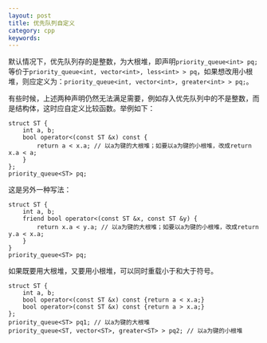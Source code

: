 ```yaml
---
layout: post
title: 优先队列自定义
category: cpp
keywords:
---
```


默认情况下，优先队列存的是整数，为大根堆，即声明`priority_queue<int> pq;`等价于`priority_queue<int, vector<int>, less<int> > pq`，如果想改用小根堆，则应定义为：`priority_queue<int, vector<int>, greater<int> > pq;`。

有些时候，上述两种声明仍然无法满足需要，例如存入优先队列中的不是整数，而是结构体，这时应自定义比较函数。举例如下：

```
struct ST {
    int a, b;
    bool operator<(const ST &x) const {
    	return a < x.a; // 以a为键的大根堆；如要以a为键的小根堆，改成return x.a < a;
    }
};
priority_queue<ST> pq;
```

这是另外一种写法：

```
struct ST {
    int a, b;
    friend bool operator<(const ST &x, const ST &y) {
    	return x.a < y.a; // 以a为键的大根堆；如要以a为键的小根堆，改成return y.a < x.a;
    }
}
priority_queue<ST> pq;
```

如果既要用大根堆，又要用小根堆，可以同时重载小于和大于符号。

```
struct ST {
    int a, b;
    bool operator<(const ST &x) const {return a < x.a;}
    bool operator>(const ST &x) const {return a > x.a;}
};
priority_queue<ST> pq1; // 以a为键的大根堆
priority_queue<ST, vector<ST>, greater<ST> > pq2; // 以a为键的小根堆
```

